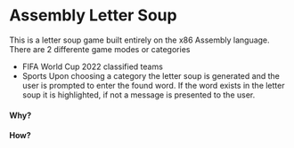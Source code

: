 # Assembly Letter Soup
This is a letter soup game built entirely on the x86 Assembly language.
There are 2 differente game modes or categories
- FIFA World Cup 2022 classified teams
- Sports
Upon choosing a category the letter soup is generated and the user is prompted to enter the found word.
If the word exists in the letter soup it is highlighted, if not a message is presented to the user.

#### Why?


#### How?
